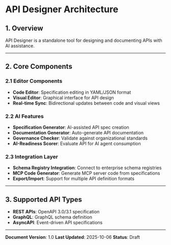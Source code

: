 # API Designer Architecture

## 1. Overview

API Designer is a standalone tool for designing and documenting APIs with AI assistance.

---

## 2. Core Components

### 2.1 Editor Components
- **Code Editor**: Specification editing in YAML/JSON format
- **Visual Editor**: Graphical interface for API design
- **Real-time Sync**: Bidirectional updates between code and visual views

### 2.2 AI Features
- **Specification Generator**: AI-assisted API spec creation
- **Documentation Generator**: Auto-generate API documentation
- **Governance Checker**: Validate against organizational standards
- **AI-Readiness Scorer**: Evaluate API for AI agent consumption

### 2.3 Integration Layer
- **Schema Registry Integration**: Connect to enterprise schema registries
- **MCP Code Generator**: Generate MCP server code from specifications
- **Export/Import**: Support for multiple API definition formats

---

## 3. Supported API Types

- **REST APIs**: OpenAPI 3.0/3.1 specification
- **GraphQL**: GraphQL schema definition
- **AsyncAPI**: Event-driven API specifications

---

**Document Version**: 1.0
**Last Updated**: 2025-10-06
**Status**: Draft

